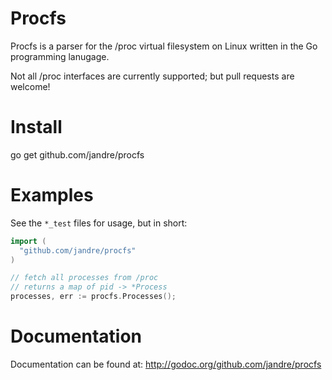 # Procfs

Procfs is a parser for the /proc virtual filesystem on Linux written in the Go programming lanugage.

Not all /proc interfaces are currently supported; but pull requests are welcome!

# Install

go get github.com/jandre/procfs 

# Examples

See the `*_test` files for usage, but in short:

```go
import (
  "github.com/jandre/procfs"
)

// fetch all processes from /proc
// returns a map of pid -> *Process 
processes, err := procfs.Processes();

```

# Documentation

Documentation can be found at: http://godoc.org/github.com/jandre/procfs
